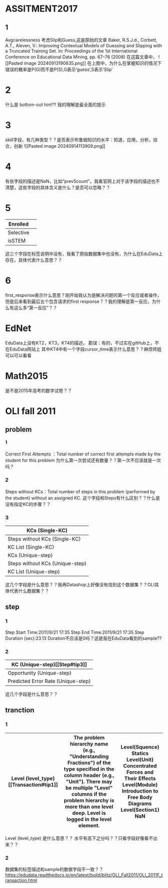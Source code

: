 # ASSITMENT2017
## 1 
Avgcarelessness 考虑Slip和Guess,这是原始的文章
Baker, R.S.J.d., Corbett, A.T., Aleven, V.: Improving Contextual Models of Guessing and Slipping with a Truncated Training Set. In: Proceedings of the 1st International Conference on Educational Data Mining, pp. 67–76 (2008)
在这篇文章中，
![[Pasted image 20240913190835.png]]
在上图中，为什么在掌握知识的情况下错误的概率是P(G)而不是P(S),G表示‘guess’,S表示‘Slip’

# 2
什么是 bottom-out hint?? 我的理解是最全面的提示
# 3
skill字段，有几种类型？？是否表示布鲁姆知识的水平：知道，应用，分析，综合，创新
![[Pasted image 20240914113909.png]]
# 4
有些字段的描述是NaN，比如“prev5count”。我看官网上对于该字段的描述也不清楚，这些字段的具体含义是什么？是否可以忽略？？
# 5
| Enrolled  |     |
| --------- | --- |
| Selective |     |
| isSTEM    |     |
这三个字段在标签说明中没有，我看了原始数据集中也没有，为什么在EduData上存在，具体代表什么意思？？
# 6
first_response表示什么意思？刚开始我认为是解决问题的第一个反应或者操作，但是后来看到最后五个包含请求的first response？？我的理解是第一反应，为什么有这么多“第一反应”？？
# EdNet
EduData上没有KT2，KT3，KT4的描述，
勘误：有的，不过实在gitHub上，不在EduData网站上
其中KT4中有一个字段cursor_time表示什么意思？？麻烦师姐可以可以看看
# Math2015
是不是2015年高考的数学试卷？？
# OLI fall 2011
## problem
#### 1 
Correct First Attempts ：Total number of correct first attempts made by the student for this problem
为什么第一次尝试还有数量？？第一次不应该就是一次吗？
### 2
Steps without KCs：Total number of steps in this problem (performed by the student) without an assigned KC.
这个字段和Steps有什么区别？？什么是没有指定KC的步骤？？

### 3
| KCs (Single-KC)                 |
| ------------------------------- |
| Steps without KCs (Single-KC)   |
| KC List (Single-KC)             |
| KCs (Unique-step)               |
| Steps without KCs (Unique-step) |
| KC List (Unique-step)           |
这几个字段是什么意思？？我再Datashop上好像没有找到这个数据集？？OLI具体代表什么数据集？？
## step
### 1
Step Start Time:2011/9/21 17:35
Step End Time:2011/9/21 17:35
Step Duration (sec):23.13
Duration不应该是0吗？这是我在EduData看到的sample??
### 2
| KC (Unique-step)[[Step#tip3]]      |
| ---------------------------------- |
| Opportunity (Unique-step)          |
| Predicted Error Rate (Unique-step) |
这几个字段是什么意思？？

## tranction
### 1
| Level (level_type)[[Transaction#tip1]] | The problem hierarchy name (e.g., "Understanding Fractions") of the type specified in the column header (e.g., "Unit"). There may be multiple "Level" columns if the problem hierarchy is more than one level deep. Level is logged in the level element.                                                                                                                                                                                                                                                                                                                                                                               | Level(Squence) Statics<br>Level(Unit) Concentrated Forces and Their Effects<br>Level(Module)  Introduction to Free Body Diagrams<br>Level(Section1) NaN |
| -------------------------------------- | --------------------------------------------------------------------------------------------------------------------------------------------------------------------------------------------------------------------------------------------------------------------------------------------------------------------------------------------------------------------------------------------------------------------------------------------------------------------------------------------------------------------------------------------------------------------------------------------------------------------------------------- | ------------------------------------------------------------------------------------------------------------------------------------------------------- |
Level (level_type) 是什么意思？？
水平有高下之分吗？？只看字段好像看不出来？？

### 2
数据集的标签描述和sample的数据字段不一致？？
https://edudata.readthedocs.io/en/latest/build/blitz/OLI_Fall2011/OLI_2011F_transaction.html
